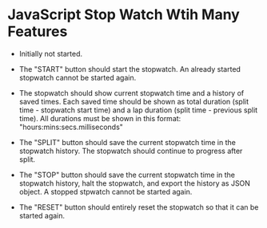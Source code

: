# JavaScript Stop Watch Wtih Many Features


- Initially not started.

- The "START" button should start the stopwatch. An already started 
  stopwatch cannot be started again.

- The stopwatch should show current stopwatch time and a history of
  saved times. Each saved time should be shown as total duration 
  (split time - stopwatch start time) and a lap duration (split time - 
  previous split time). All durations must be shown in this format:
  "hours:mins:secs.milliseconds"

- The "SPLIT" button should save the current stopwatch time in the 
  stopwatch history. The stopwatch should continue to progress after 
  split.

- The "STOP" button should save the current stopwatch time in the 
  stopwatch history, halt the stopwatch, and export the history as 
  JSON object. A stopped stpwatch cannot be started again.

- The "RESET" button should entirely reset the stopwatch so that it 
  can be started again.

